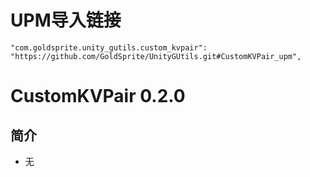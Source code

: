 # UPM导入链接
```
"com.goldsprite.unity_gutils.custom_kvpair": "https://github.com/GoldSprite/UnityGUtils.git#CustomKVPair_upm",
```

# CustomKVPair 0.2.0

## 简介
- 无
